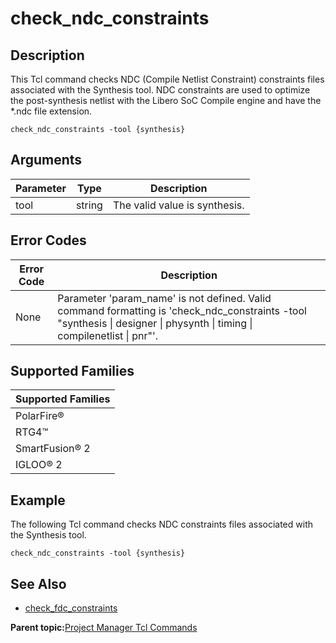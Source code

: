 # check\_ndc\_constraints

## Description

This Tcl command checks NDC \(Compile Netlist Constraint\) constraints files associated with the Synthesis tool. NDC constraints are used to optimize the post-synthesis netlist with the Libero SoC Compile engine and have the \*.ndc file extension.

```
check_ndc_constraints -tool {synthesis}
```

## Arguments

|Parameter|Type|Description|
|---------|----|-----------|
|tool|string|The valid value is synthesis.|

## Error Codes

|Error Code|Description|
|----------|-----------|
|None|Parameter 'param\_name' is not defined. Valid command formatting is 'check\_ndc\_constraints -tool "synthesis \| designer \| physynth \| timing \| compilenetlist \| pnr"'.|

## Supported Families

|Supported Families|
|------------------|
|PolarFire®|
|RTG4™|
|SmartFusion® 2|
|IGLOO® 2|

## Example

The following Tcl command checks NDC constraints files associated with the Synthesis tool.

```
check_ndc_constraints -tool {synthesis}
```

## See Also

-   [check\_fdc\_constraints](GUID-C466CA0E-6D7E-4242-8745-5F8F78B8D0B4.md)

**Parent topic:**[Project Manager Tcl Commands](GUID-CE445F8D-419D-434B-9288-A0005F280E89.md)

